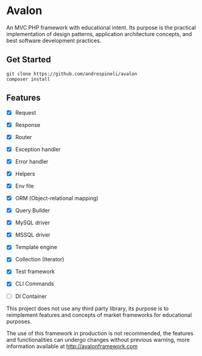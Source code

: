# Avalon
An MVC PHP framework with educational intent. Its purpose is the practical implementation of design patterns, application architecture concepts, and best software development practices.
## Get Started
```
git clone https://github.com/andrespineli/avalon
composer install
```
## Features
- [x] Request
- [x] Response
- [x] Router
- [x] Exception handler
- [x] Error handler
- [x] Helpers
- [x] Env file
- [x] ORM (Object-relational mapping)
- [x] Query Builder
- [x] MySQL driver
- [x] MSSQL driver
- [x] Template engine
- [x] Collection (Iterator)
- [x] Test framework
- [x] CLI Commands
- [ ] DI Container


This project does not use any third party library, its purpose is to reimplement features and concepts of market frameworks for educational purposes.

The use of this framework in production is not recommended, the features and functionalities can undergo changes without previous warning,
more information available at http://avalonframework.com
